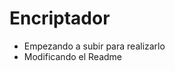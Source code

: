 <h1>Encriptador</h1>
<ul>
  <li>Empezando a subir para realizarlo</li>
  <li>Modificando el Readme</li>
</ul>
